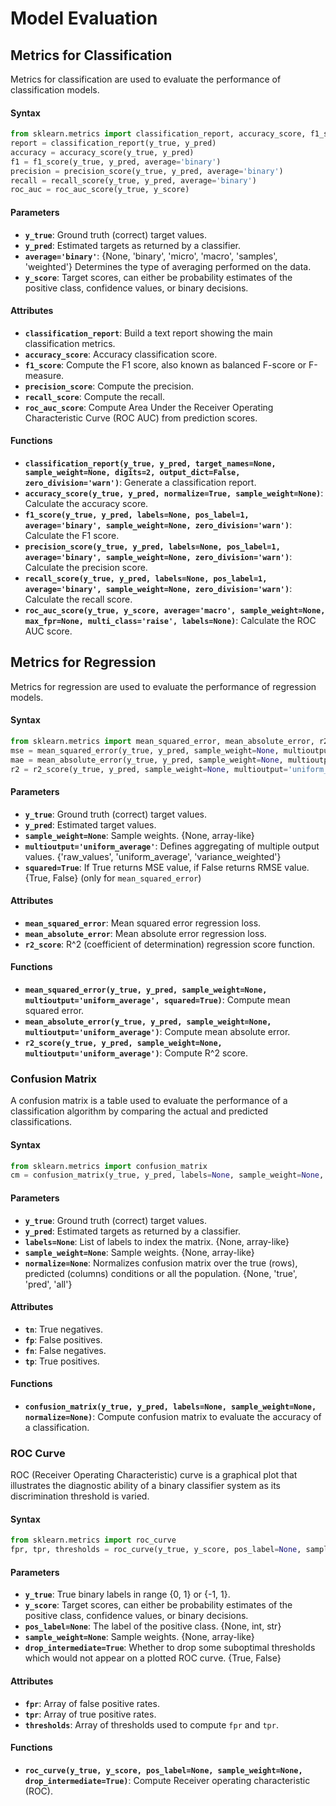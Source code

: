 # Model Evaluation

## Metrics for Classification
Metrics for classification are used to evaluate the performance of classification models.

#### Syntax

```python
from sklearn.metrics import classification_report, accuracy_score, f1_score, precision_score, recall_score, roc_auc_score
report = classification_report(y_true, y_pred)
accuracy = accuracy_score(y_true, y_pred)
f1 = f1_score(y_true, y_pred, average='binary')
precision = precision_score(y_true, y_pred, average='binary')
recall = recall_score(y_true, y_pred, average='binary')
roc_auc = roc_auc_score(y_true, y_score)
```

#### Parameters
- **`y_true`**: Ground truth (correct) target values.
- **`y_pred`**: Estimated targets as returned by a classifier.
- **`average='binary'`**: {None, 'binary', 'micro', 'macro', 'samples', 'weighted'} Determines the type of averaging performed on the data.
- **`y_score`**: Target scores, can either be probability estimates of the positive class, confidence values, or binary decisions.

#### Attributes
- **`classification_report`**: Build a text report showing the main classification metrics.
- **`accuracy_score`**: Accuracy classification score.
- **`f1_score`**: Compute the F1 score, also known as balanced F-score or F-measure.
- **`precision_score`**: Compute the precision.
- **`recall_score`**: Compute the recall.
- **`roc_auc_score`**: Compute Area Under the Receiver Operating Characteristic Curve (ROC AUC) from prediction scores.

#### Functions
- **`classification_report(y_true, y_pred, target_names=None, sample_weight=None, digits=2, output_dict=False, zero_division='warn')`**: Generate a classification report.
- **`accuracy_score(y_true, y_pred, normalize=True, sample_weight=None)`**: Calculate the accuracy score.
- **`f1_score(y_true, y_pred, labels=None, pos_label=1, average='binary', sample_weight=None, zero_division='warn')`**: Calculate the F1 score.
- **`precision_score(y_true, y_pred, labels=None, pos_label=1, average='binary', sample_weight=None, zero_division='warn')`**: Calculate the precision score.
- **`recall_score(y_true, y_pred, labels=None, pos_label=1, average='binary', sample_weight=None, zero_division='warn')`**: Calculate the recall score.
- **`roc_auc_score(y_true, y_score, average='macro', sample_weight=None, max_fpr=None, multi_class='raise', labels=None)`**: Calculate the ROC AUC score.

## Metrics for Regression
Metrics for regression are used to evaluate the performance of regression models.

#### Syntax

```python
from sklearn.metrics import mean_squared_error, mean_absolute_error, r2_score
mse = mean_squared_error(y_true, y_pred, sample_weight=None, multioutput='uniform_average', squared=True)
mae = mean_absolute_error(y_true, y_pred, sample_weight=None, multioutput='uniform_average')
r2 = r2_score(y_true, y_pred, sample_weight=None, multioutput='uniform_average')
```

#### Parameters
- **`y_true`**: Ground truth (correct) target values.
- **`y_pred`**: Estimated target values.
- **`sample_weight=None`**: Sample weights. {None, array-like}
- **`multioutput='uniform_average'`**: Defines aggregating of multiple output values. {'raw_values', 'uniform_average', 'variance_weighted'}
- **`squared=True`**: If True returns MSE value, if False returns RMSE value. {True, False} (only for `mean_squared_error`)

#### Attributes
- **`mean_squared_error`**: Mean squared error regression loss.
- **`mean_absolute_error`**: Mean absolute error regression loss.
- **`r2_score`**: R^2 (coefficient of determination) regression score function.

#### Functions
- **`mean_squared_error(y_true, y_pred, sample_weight=None, multioutput='uniform_average', squared=True)`**: Compute mean squared error.
- **`mean_absolute_error(y_true, y_pred, sample_weight=None, multioutput='uniform_average')`**: Compute mean absolute error.
- **`r2_score(y_true, y_pred, sample_weight=None, multioutput='uniform_average')`**: Compute R^2 score.

### Confusion Matrix
A confusion matrix is a table used to evaluate the performance of a classification algorithm by comparing the actual and predicted classifications.

#### Syntax

```python
from sklearn.metrics import confusion_matrix
cm = confusion_matrix(y_true, y_pred, labels=None, sample_weight=None, normalize=None)
```

#### Parameters
- **`y_true`**: Ground truth (correct) target values.
- **`y_pred`**: Estimated targets as returned by a classifier.
- **`labels=None`**: List of labels to index the matrix. {None, array-like}
- **`sample_weight=None`**: Sample weights. {None, array-like}
- **`normalize=None`**: Normalizes confusion matrix over the true (rows), predicted (columns) conditions or all the population. {None, 'true', 'pred', 'all'}

#### Attributes
- **`tn`**: True negatives.
- **`fp`**: False positives.
- **`fn`**: False negatives.
- **`tp`**: True positives.

#### Functions
- **`confusion_matrix(y_true, y_pred, labels=None, sample_weight=None, normalize=None)`**: Compute confusion matrix to evaluate the accuracy of a classification.

### ROC Curve
ROC (Receiver Operating Characteristic) curve is a graphical plot that illustrates the diagnostic ability of a binary classifier system as its discrimination threshold is varied.

#### Syntax

```python
from sklearn.metrics import roc_curve
fpr, tpr, thresholds = roc_curve(y_true, y_score, pos_label=None, sample_weight=None, drop_intermediate=True)
```

#### Parameters
- **`y_true`**: True binary labels in range {0, 1} or {-1, 1}.
- **`y_score`**: Target scores, can either be probability estimates of the positive class, confidence values, or binary decisions.
- **`pos_label=None`**: The label of the positive class. {None, int, str}
- **`sample_weight=None`**: Sample weights. {None, array-like}
- **`drop_intermediate=True`**: Whether to drop some suboptimal thresholds which would not appear on a plotted ROC curve. {True, False}

#### Attributes
- **`fpr`**: Array of false positive rates.
- **`tpr`**: Array of true positive rates.
- **`thresholds`**: Array of thresholds used to compute `fpr` and `tpr`.

#### Functions
- **`roc_curve(y_true, y_score, pos_label=None, sample_weight=None, drop_intermediate=True)`**: Compute Receiver operating characteristic (ROC).
